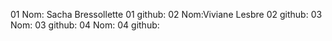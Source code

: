 01 Nom: Sacha Bressollette
01 github:
02 Nom:Viviane Lesbre
02 github:
03 Nom:
03 github:
04 Nom:
04 github:
